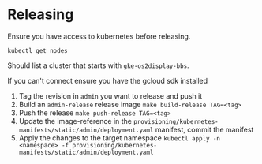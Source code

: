 # Releasing
Ensure you have access to kubernetes before releasing.
```
kubectl get nodes
```
Should list a cluster that starts with `gke-os2display-bbs`.

If you can't connect ensure you have the gcloud sdk installed

1. Tag the revision in `admin` you want to release and push it
2. Build an `admin-release` release image `make build-release TAG=<tag>`
3. Push the release `make push-release TAG=<tag>`
4. Update the image-reference in the `provisioning/kubernetes-manifests/static/admin/deployment.yaml` manifest, commit the manifest
5. Apply the changes to the target namespace `kubectl apply -n <namespace> -f provisioning/kubernetes-manifests/static/admin/deployment.yaml`


